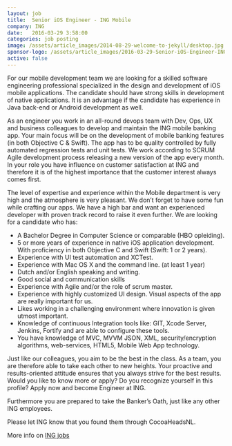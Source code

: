 ```yaml
---
layout: job
title:  Senior iOS Engineer - ING Mobile
company: ING
date:   2016-03-29 3:58:00
categories: job posting
image: /assets/article_images/2014-08-29-welcome-to-jekyll/desktop.jpg
sponsor-logo: /assets/article_images/2016-03-29-Senior-iOS-Engineer-ING-Mobile/logo-ing.png
active: false
---
```


For our mobile development team we are looking for a skilled software engineering professional specialized in the design and development of iOS mobile applications. The candidate should have strong skills in development of native applications. It is an advantage if the candidate has experience in Java back-end or Android development as well.

As an engineer you work in an all-round devops team with Dev, Ops, UX and business colleagues to develop and maintain the ING mobile banking app. Your main focus will be on the development of mobile banking features (in both Objective C & Swift). The app has to be quality controlled by fully automated regression tests and unit tests. We work according to SCRUM Agile development process releasing a new version of the app every month.  In your role you have influence on customer satisfaction at ING and therefore it is of the highest importance that the customer interest always comes first.

The level of expertise and experience within the Mobile department is very high and the atmosphere is very pleasant. We don’t forget to have some fun while crafting our apps.  We have a high bar and want an experienced developer with proven track record to raise it even further.
We are looking for a candidate who has:

- A Bachelor Degree in Computer Science or comparable (HBO opleiding).
- 5 or more years of experience in native iOS application development. With proficiency in both Objective C and Swift (Swift: 1 or 2 years).
- Experience with UI test automation and XCTest.
- Experience with Mac OS X and the command line. (at least 1 year)
- Dutch and/or English speaking and writing.
- Good social and communication skills
- Experience with Agile and/or the role of scrum master.
- Experience with highly customized UI design. Visual aspects of the app are really important for us.
- Likes working in a challenging environment where innovation is given utmost important.
- Knowledge of continuous Integration tools like: GIT, Xcode Server, Jenkins, Fortify and are able to configure these tools.
- You have knowledge of MVC, MVVM JSON, XML, security/encryption algorithms, web-services, HTML5, Mobile Web App technology.

Just like our colleagues, you aim to be the best in the class. As a team, you are therefore able to take each other to new heights. Your proactive and results-oriented attitude ensures that you always strive for the best results. Would you like to know more or apply? Do you recognize yourself in this profile? Apply now and become Engineer at ING.

Furthermore you are prepared to take the Banker’s Oath, just like any other ING employees.

Please let ING know that you found them through CocoaHeadsNL.

More info on [ING jobs](https://www.ing.jobs/Netherlands)
